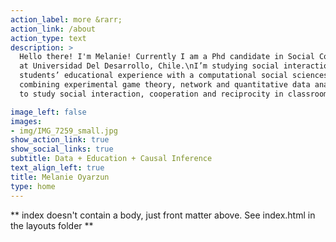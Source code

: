 ```yaml
---
action_label: more &rarr;
action_link: /about
action_type: text
description: >
  Hello there! I'm Melanie! Currently I am a Phd candidate in Social Complexity Sciences,
  at Universidad Del Desarrollo, Chile.\nI’m studying social interaction patterns in
  students’ educational experience with a computational social sciences approach,
  combining experimental game theory, network and quantitative data analysis methods
  to study social interaction, cooperation and reciprocity in classroom environments.

image_left: false
images:
- img/IMG_7259_small.jpg
show_action_link: true
show_social_links: true
subtitle: Data + Education + Causal Inference
text_align_left: true
title: Melanie Oyarzun
type: home
---
```


** index doesn't contain a body, just front matter above.
See index.html in the layouts folder **
